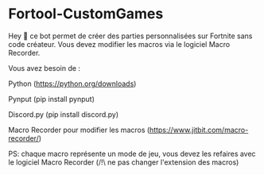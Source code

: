 # Fortool-CustomGames
Hey 🖖 ce bot permet de créer des parties personnalisées sur Fortnite sans code créateur.
Vous devez modifier les macros via le logiciel Macro Recorder.

Vous avez besoin de :

Python (https://python.org/downloads)

Pynput (pip install pynput)

Discord.py (pip install discord.py)

Macro Recorder pour modifier les macros (https://www.jitbit.com/macro-recorder/)

PS: chaque macro représente un mode de jeu, vous devez les refaires avec le logiciel Macro Recorder (/!\ ne pas changer l'extension des macros)
